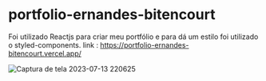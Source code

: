 # portfolio-ernandes-bitencourt

Foi utilizado Reactjs para criar meu portfólio e para dá um estilo foi utilizado o styled-components.
link : https://portfolio-ernandes-bitencourt.vercel.app/



![Captura de tela 2023-07-13 220625](https://github.com/ErnandesBitencourt/portfolio-ernandes-bitencourt/assets/80565676/c0331099-824e-4c40-81a3-afe834ae5e1e)
